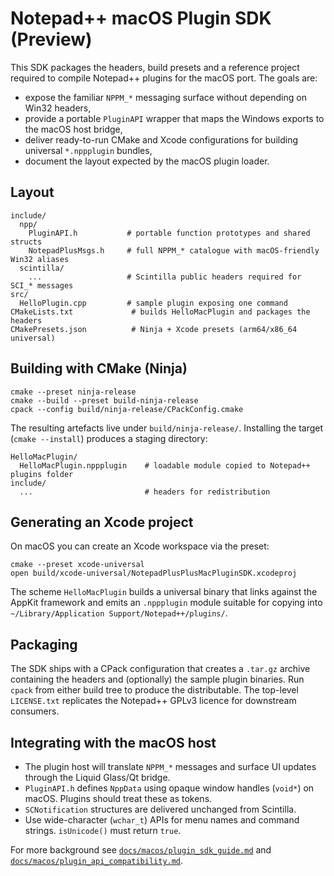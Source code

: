# Notepad++ macOS Plugin SDK (Preview)

This SDK packages the headers, build presets and a reference project required to compile Notepad++ plugins for the macOS port. The goals are:

- expose the familiar `NPPM_*` messaging surface without depending on Win32 headers,
- provide a portable `PluginAPI` wrapper that maps the Windows exports to the macOS host bridge,
- deliver ready-to-run CMake and Xcode configurations for building universal `*.nppplugin` bundles,
- document the layout expected by the macOS plugin loader.

## Layout

```
include/
  npp/
    PluginAPI.h           # portable function prototypes and shared structs
    NotepadPlusMsgs.h     # full NPPM_* catalogue with macOS-friendly Win32 aliases
  scintilla/
    ...                   # Scintilla public headers required for SCI_* messages
src/
  HelloPlugin.cpp         # sample plugin exposing one command
CMakeLists.txt             # builds HelloMacPlugin and packages the headers
CMakePresets.json          # Ninja + Xcode presets (arm64/x86_64 universal)
```

## Building with CMake (Ninja)

```
cmake --preset ninja-release
cmake --build --preset build-ninja-release
cpack --config build/ninja-release/CPackConfig.cmake
```

The resulting artefacts live under `build/ninja-release/`. Installing the target (`cmake --install`) produces a staging directory:

```
HelloMacPlugin/
  HelloMacPlugin.nppplugin    # loadable module copied to Notepad++ plugins folder
include/
  ...                         # headers for redistribution
```

## Generating an Xcode project

On macOS you can create an Xcode workspace via the preset:

```
cmake --preset xcode-universal
open build/xcode-universal/NotepadPlusPlusMacPluginSDK.xcodeproj
```

The scheme `HelloMacPlugin` builds a universal binary that links against the AppKit framework and emits an `.nppplugin` module suitable for copying into `~/Library/Application Support/Notepad++/plugins/`.

## Packaging

The SDK ships with a CPack configuration that creates a `.tar.gz` archive containing the headers and (optionally) the sample plugin binaries. Run `cpack` from either build tree to produce the distributable. The top-level `LICENSE.txt` replicates the Notepad++ GPLv3 licence for downstream consumers.

## Integrating with the macOS host

- The plugin host will translate `NPPM_*` messages and surface UI updates through the Liquid Glass/Qt bridge.
- `PluginAPI.h` defines `NppData` using opaque window handles (`void*`) on macOS. Plugins should treat these as tokens.
- `SCNotification` structures are delivered unchanged from Scintilla.
- Use wide-character (`wchar_t`) APIs for menu names and command strings. `isUnicode()` must return `true`.

For more background see [`docs/macos/plugin_sdk_guide.md`](../../docs/macos/plugin_sdk_guide.md) and [`docs/macos/plugin_api_compatibility.md`](../../docs/macos/plugin_api_compatibility.md).
